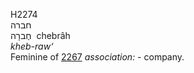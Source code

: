 H2274  
חברה  
חֶברָה ‎ chebrâh  
*kheb-raw‘*  
Feminine of [2267](h2267) *association: -* company.  

